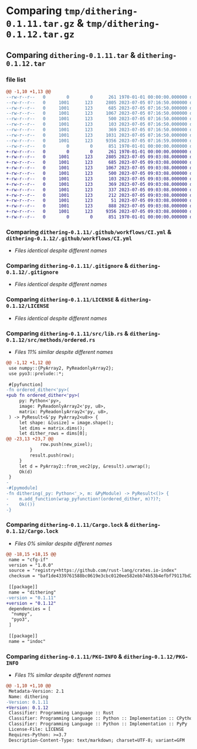 # Comparing `tmp/dithering-0.1.11.tar.gz` & `tmp/dithering-0.1.12.tar.gz`

## Comparing `dithering-0.1.11.tar` & `dithering-0.1.12.tar`

### file list

```diff
@@ -1,10 +1,13 @@
--rw-r--r--   0        0        0      261 1970-01-01 00:00:00.000000 dithering-0.1.11/Cargo.toml
--rw-r--r--   0     1001      123     2805 2023-07-05 07:16:50.000000 dithering-0.1.11/.github/workflows/CI.yml
--rw-r--r--   0     1001      123      685 2023-07-05 07:16:50.000000 dithering-0.1.11/.gitignore
--rw-r--r--   0     1001      123     1067 2023-07-05 07:16:50.000000 dithering-0.1.11/LICENSE
--rw-r--r--   0     1001      123      500 2023-07-05 07:16:50.000000 dithering-0.1.11/README.md
--rw-r--r--   0     1001      123      103 2023-07-05 07:16:50.000000 dithering-0.1.11/dithering.pyi
--rw-r--r--   0     1001      123      369 2023-07-05 07:16:50.000000 dithering-0.1.11/pyproject.toml
--rw-r--r--   0     1001      123     1031 2023-07-05 07:16:50.000000 dithering-0.1.11/src/lib.rs
--rw-r--r--   0     1001      123     9356 2023-07-05 07:16:59.000000 dithering-0.1.11/Cargo.lock
--rw-r--r--   0        0        0      851 1970-01-01 00:00:00.000000 dithering-0.1.11/PKG-INFO
+-rw-r--r--   0        0        0      261 1970-01-01 00:00:00.000000 dithering-0.1.12/Cargo.toml
+-rw-r--r--   0     1001      123     2805 2023-07-05 09:03:08.000000 dithering-0.1.12/.github/workflows/CI.yml
+-rw-r--r--   0     1001      123      685 2023-07-05 09:03:08.000000 dithering-0.1.12/.gitignore
+-rw-r--r--   0     1001      123     1067 2023-07-05 09:03:08.000000 dithering-0.1.12/LICENSE
+-rw-r--r--   0     1001      123      500 2023-07-05 09:03:08.000000 dithering-0.1.12/README.md
+-rw-r--r--   0     1001      123      103 2023-07-05 09:03:08.000000 dithering-0.1.12/dithering.pyi
+-rw-r--r--   0     1001      123      369 2023-07-05 09:03:08.000000 dithering-0.1.12/pyproject.toml
+-rw-r--r--   0     1001      123      337 2023-07-05 09:03:08.000000 dithering-0.1.12/setup.py
+-rw-r--r--   0     1001      123      212 2023-07-05 09:03:08.000000 dithering-0.1.12/src/lib.rs
+-rw-r--r--   0     1001      123       51 2023-07-05 09:03:08.000000 dithering-0.1.12/src/methods/mod.rs
+-rw-r--r--   0     1001      123      888 2023-07-05 09:03:08.000000 dithering-0.1.12/src/methods/ordered.rs
+-rw-r--r--   0     1001      123     9356 2023-07-05 09:03:08.000000 dithering-0.1.12/Cargo.lock
+-rw-r--r--   0        0        0      851 1970-01-01 00:00:00.000000 dithering-0.1.12/PKG-INFO
```

### Comparing `dithering-0.1.11/.github/workflows/CI.yml` & `dithering-0.1.12/.github/workflows/CI.yml`

 * *Files identical despite different names*

### Comparing `dithering-0.1.11/.gitignore` & `dithering-0.1.12/.gitignore`

 * *Files identical despite different names*

### Comparing `dithering-0.1.11/LICENSE` & `dithering-0.1.12/LICENSE`

 * *Files identical despite different names*

### Comparing `dithering-0.1.11/src/lib.rs` & `dithering-0.1.12/src/methods/ordered.rs`

 * *Files 11% similar despite different names*

```diff
@@ -1,12 +1,12 @@
 use numpy::{PyArray2, PyReadonlyArray2};
 use pyo3::prelude::*;
 
 #[pyfunction]
-fn ordered_dither<'py>(
+pub fn ordered_dither<'py>(
     py: Python<'py>,
     image: PyReadonlyArray2<'py, u8>,
     matrix: PyReadonlyArray2<'py, u8>,
 ) -> PyResult<&'py PyArray2<u8>> {
     let shape: &[usize] = image.shape();
     let dims = matrix.dims();
     let dither_rows = dims[0];
@@ -23,13 +23,7 @@
             row.push(new_pixel);
         }
         result.push(row);
     }
     let d = PyArray2::from_vec2(py, &result).unwrap();
     Ok(d)
 }
-
-#[pymodule]
-fn dithering(_py: Python<'_>, m: &PyModule) -> PyResult<()> {
-    m.add_function(wrap_pyfunction!(ordered_dither, m)?)?;
-    Ok(())
-}
```

### Comparing `dithering-0.1.11/Cargo.lock` & `dithering-0.1.12/Cargo.lock`

 * *Files 0% similar despite different names*

```diff
@@ -18,15 +18,15 @@
 name = "cfg-if"
 version = "1.0.0"
 source = "registry+https://github.com/rust-lang/crates.io-index"
 checksum = "baf1de4339761588bc0619e3cbc0120ee582ebb74b53b4efbf79117bd2da40fd"
 
 [[package]]
 name = "dithering"
-version = "0.1.11"
+version = "0.1.12"
 dependencies = [
  "numpy",
  "pyo3",
 ]
 
 [[package]]
 name = "indoc"
```

### Comparing `dithering-0.1.11/PKG-INFO` & `dithering-0.1.12/PKG-INFO`

 * *Files 1% similar despite different names*

```diff
@@ -1,10 +1,10 @@
 Metadata-Version: 2.1
 Name: dithering
-Version: 0.1.11
+Version: 0.1.12
 Classifier: Programming Language :: Rust
 Classifier: Programming Language :: Python :: Implementation :: CPython
 Classifier: Programming Language :: Python :: Implementation :: PyPy
 License-File: LICENSE
 Requires-Python: >=3.7
 Description-Content-Type: text/markdown; charset=UTF-8; variant=GFM
```

